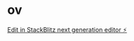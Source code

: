 # ov

[Edit in StackBlitz next generation editor ⚡️](https://stackblitz.com/~/github.com/thisishakem/ov)